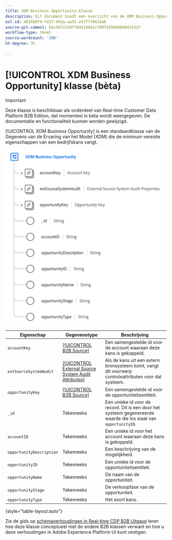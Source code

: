 ```yaml
---
title: XDM Business Opportunity-klasse
description: Dit document biedt een overzicht van de XDM Business Opportunity-klasse in Experience Data Model (XDM).
exl-id: d816b0f9-fd37-45da-aa55-247f7f662da0
source-git-commit: b5cdd72238f7b4519de1c789f4294b9698415327
workflow-type: tm+mt
source-wordcount: '208'
ht-degree: 3%

---
```


# [!UICONTROL XDM Business Opportunity] klasse (bèta)

>[!IMPORTANT]
>
>Deze klasse is beschikbaar als onderdeel van Real-time Customer Data Platform B2B Edition, dat momenteel in bèta wordt weergegeven. De documentatie en functionaliteit kunnen worden gewijzigd.

[!UICONTROL XDM Business Opportunity] is een standaardklasse van de Gegevens van de Ervaring van het Model (XDM) die de minimum vereiste eigenschappen van een bedrijfskans vangt.

![](../../images/classes/b2b/business-opportunity.png)

| Eigenschap | Gegevenstype | Beschrijving |
| --- | --- | --- |
| `accountKey` | [[!UICONTROL B2B Source]](../../data-types/b2b-source.md) | Een samengestelde id voor de account waaraan deze kans is gekoppeld. |
| `extSourceSystemAudit` | [[!UICONTROL External Source System Audit Attributes]](../../data-types/external-source-system-audit-attributes.md) | Als de kans uit een extern bronsysteem komt, vangt dit voorwerp controleattributen voor dat systeem. |
| `opportunityKey` | [[!UICONTROL B2B Source]](../../data-types/b2b-source.md) | Een samengestelde id voor de opportuniteitsentiteit. |
| `_id` | Tekenreeks | Een unieke id voor de record. Dit is een door het systeem gegenereerde waarde die los staat van `opportunityID`. |
| `accountID` | Tekenreeks | Een unieke id voor het account waaraan deze kans is gekoppeld. |
| `opportunityDescription` | Tekenreeks | Een beschrijving van de mogelijkheid. |
| `opportunityID` | Tekenreeks | Een unieke id voor de opportuniteitsentiteit. |
| `opportunityName` | Tekenreeks | De naam van de opportuniteit. |
| `opportunityStage` | Tekenreeks | De verkoopfase van de opportuniteit. |
| `opportunityType` | Tekenreeks | Het soort kans. |

{style=&quot;table-layout:auto&quot;}

Zie de gids op [schemaverhoudingen in Real-time CDP B2B Uitgave](../../tutorials/relationship-b2b.md) leren hoe deze klasse conceptueel met de andere B2B klassen verwant en hoe u deze verhoudingen in Adobe Experience Platform UI kunt vestigen.
